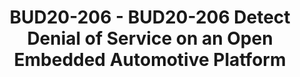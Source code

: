 ---
categories:
- bud20
image:
  featured: 'true'
  path: https://static.linaro.org/connect/bud20/images/BUD20-206.png
session_id: BUD20-206
session_speakers:
- speaker_bio: 'Miltos D. Grammatikakis received MSc (1985) and PhD (1991) in Computer
    Science from the University of Oklahoma. After holding a number of positions with
    Academia, research and industry in France, Germany and Greece, he is now a professor
    at TEI of Crete. He has participated in 22 European projects (H2020, FP7, FP6,
    IST, ARTEMIS, ENIAC, MEDEA+, ESPRIT, TEN TELECOM, TMR, EURESCOM), and national
    R&D projects dealing with embedded and real-time systems, parallel and multicore
    architectures, EDA, high-level power estimation, reliability, security, and distributed
    systems for telecom and satellite networks. He has collaborated externally with
    ST Microelectronics for twenty years, e.g. on the IPSIM environment for system-level
    SoC modeling, the award-winning open source on-chip communication network framework
    (OCCN) available from http://occn.sourceforge.net) and Spidergon STNoC design.
    He has published more than 70 technical articles in edited books, international
    journals and conference proceedings, and is a co-author of two scientific books
    published by CRC Press (Taylor & Francis): “Parallel Systems: Communications and
    Interconnects” in 2001 and “Design of Cost-Efficient Interconnect Processing Units:
    Spidergon STNoC” in 2008.'
  speaker_company: ''
  speaker_image: http://avatars.sched.co/2/db/10468669/avatar.jpg.320x320px.jpg?cd7
  speaker_name: Miltos Grammatikakis
  speaker_position: Hellenic Mediterranean University
  speaker_role: attendee, speaker
session_track: Automotive
tag: session
tags: Automotive
title: BUD20-206 - BUD20-206 Detect Denial of Service on an Open Embedded Automotive
  Platform
---